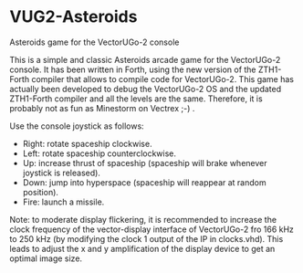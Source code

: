 # VUG2-Asteroids
Asteroids game for the VectorUGo-2 console

This is a simple and classic Asteroids arcade game for the VectorUGo-2 console. It has been written in Forth, using the new version of the ZTH1-Forth compiler that allows to compile code for VectorUGo-2. This game has actually been developed to debug the VectorUGo-2 OS and the updated ZTH1-Forth compiler and all the levels are the same. Therefore, it is probably not as fun as Minestorm on Vectrex ;-) .

Use the console joystick as follows:
* Right: rotate spaceship clockwise.
* Left: rotate spaceship counterclockwise.
* Up: increase thrust of spaceship (spaceship will brake whenever joystick is released).
* Down: jump into hyperspace (spaceship will reappear at random position).
* Fire: launch a missile. 

Note: to moderate display flickering, it is recommended to increase the clock frequency of the vector-display interface of VectorUGo-2 fro 166 kHz to 250 kHz (by modifying the clock 1 output of the IP in clocks.vhd). This leads to adjust the x and y amplification of the display device to get an optimal image size.

